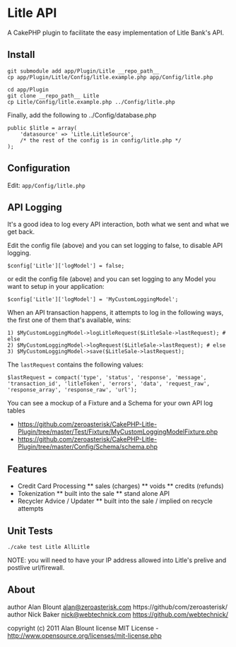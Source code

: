 # Litle API

A CakePHP plugin to facilitate the easy implementation of Litle Bank's API.

## Install

    git submodule add app/Plugin/Litle __repo_path__
    cp app/Plugin/Litle/Config/litle.example.php app/Config/litle.php

    cd app/Plugin
    git clone __repo_path__ Litle
    cp Litle/Config/litle.example.php ../Config/litle.php

Finally, add the following to ../Config/database.php

    public $litle = array(
        'datasource' => 'Litle.LitleSource',
        /* the rest of the config is in config/litle.php */
    );

## Configuration

Edit: `app/Config/litle.php`

## API Logging

It's a good idea to log every API interaction, both what we sent and what we get back.

Edit the config file (above) and you can set logging to false, to disable API logging.

    $config['Litle']['logModel'] = false;

or edit the config file (above) and you can set logging to any Model you want
to setup in your application:

    $config['Litle']['logModel'] = 'MyCustomLoggingModel';

When an API transaction happens, it attempts to log in the following ways,
the first one of them that's available, wins:

    1) $MyCustomLoggingModel->logLitleRequest($LitleSale->lastRequest); # else
    2) $MyCustomLoggingModel->logRequest($LitleSale->lastRequest); # else
    3) $MyCustomLoggingModel->save($LitleSale->lastRequest);

The `lastRequest` contains the following values:

    $lastRequest = compact('type', 'status', 'response', 'message', 'transaction_id', 'litleToken', 'errors', 'data', 'request_raw', 'response_array', 'response_raw', 'url');

You can see a mockup of a Fixture and a Schema for your own API log tables

* https://github.com/zeroasterisk/CakePHP-Litle-Plugin/tree/master/Test/Fixture/MyCustomLoggingModelFixture.php
* https://github.com/zeroasterisk/CakePHP-Litle-Plugin/tree/master/Config/Schema/schema.php

## Features

* Credit Card Processing
** sales (charges)
** voids
** credits (refunds)
* Tokenization
** built into the sale
** stand alone API
* Recycler Advice / Updater
** built into the sale / implied on recycle attempts

## Unit Tests

    ./cake test Litle AllLitle

NOTE: you will need to have your IP address allowed into Litle's prelive and postlive url/firewall.

## About

author Alan Blount <alan@zeroasterisk.com> https://github/com/zeroasterisk/
author Nick Baker <nick@webtechnick.com> https://github.com/webtechnick/

copyright (c) 2011 Alan Blount
license MIT License - http://www.opensource.org/licenses/mit-license.php
